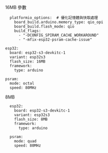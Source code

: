 16MB 參數

      platformio_options:  # 優化記憶體與快取處理
        board_build.arduino.memory_type: qio_opi
        board_build.flash_mode: qio
        build_flags:
          - "-DCONFIG_SPIRAM_CACHE_WORKAROUND"
          - "-mfix-esp32-psram-cache-issue"
    
    esp32:
      board: esp32-s3-devkitc-1
      variant: esp32s3
      flash_size: 16MB
      framework:
        type: arduino
    
    psram:
      mode: octal
      speed: 80MHz
8MB
      
      esp32:
        board: esp32-s3-devkitc-1
        variant: esp32s3
        flash_size: 8MB
        framework:
          type: arduino
      
      psram:
        mode: quad
        speed: 80MHz  
        
